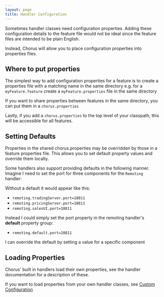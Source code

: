 ```yaml
---
layout: page
title: Handler Configuration
---
```


Sometimes handler classes need configuration properties.
Adding these configuration details to the feature file would not be ideal since the feature files are intended to be plain English.

Instead, Chorus will allow you to place configuration properties into properties files.

## Where to put properties ##

The simplest way to add configuration properties for a feature is to create a properties file with a matching name in the same directory
e.g. for a `myFeature.feature` create a `myFeature.properties` file in the same directory

If you want to share properties between features in the same directory, you can put them in a `chorus.properties`

Lastly, if you add a `chorus.properties` to the top level of your classpath, this will be accessible for all features.

## Setting Defaults ##

Properties in the shared chorus.properties may be overridden by those in a feature properties file.
This allows you to set default property values and override them locally.

Some handlers also support providing defaults in the following manner.
Imagine I need to set the port for three components for the `Remoting` handler:

Without a default it would appear like this:

* `remoting.tradingServer.port=18011`
* `remoting.pricingServer.port=10811`
* `remoting.salesUI.port=10811`

Instead I could simply set the port property in the remoting handler's **default** property group:

* `remoting.default.port=10811`

I can override the default by setting a value for a specific component

## Loading Properties ##

Chorus' built in handlers load their own properties, see the handler documentation for a description of these.

If you want to load properties from your own handler classes, see [Custom Configuration](pages/handlers/CustomConfiguration)
